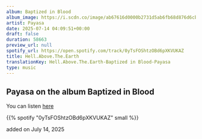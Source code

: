 ```yaml
---
album: Baptized in Blood
album_image: https://i.scdn.co/image/ab67616d0000b2731d5ab6fb68d876d6cb5dacf9
artist: Payasa
date: 2025-07-14 04:09:51+00:00
draft: false
duration: 58663
preview_url: null
spotify_url: https://open.spotify.com/track/0yTsFOShtzOBd6pXKVUKAZ
title: Hell.Above.The.Earth
translationKey: Hell.Above.The.Earth-Baptized in Blood-Payasa
type: music
---
```



## Payasa on the album Baptized in Blood

You can listen [here](https://open.spotify.com/track/0yTsFOShtzOBd6pXKVUKAZ)

{{% spotify "0yTsFOShtzOBd6pXKVUKAZ" small %}}

added on July 14, 2025